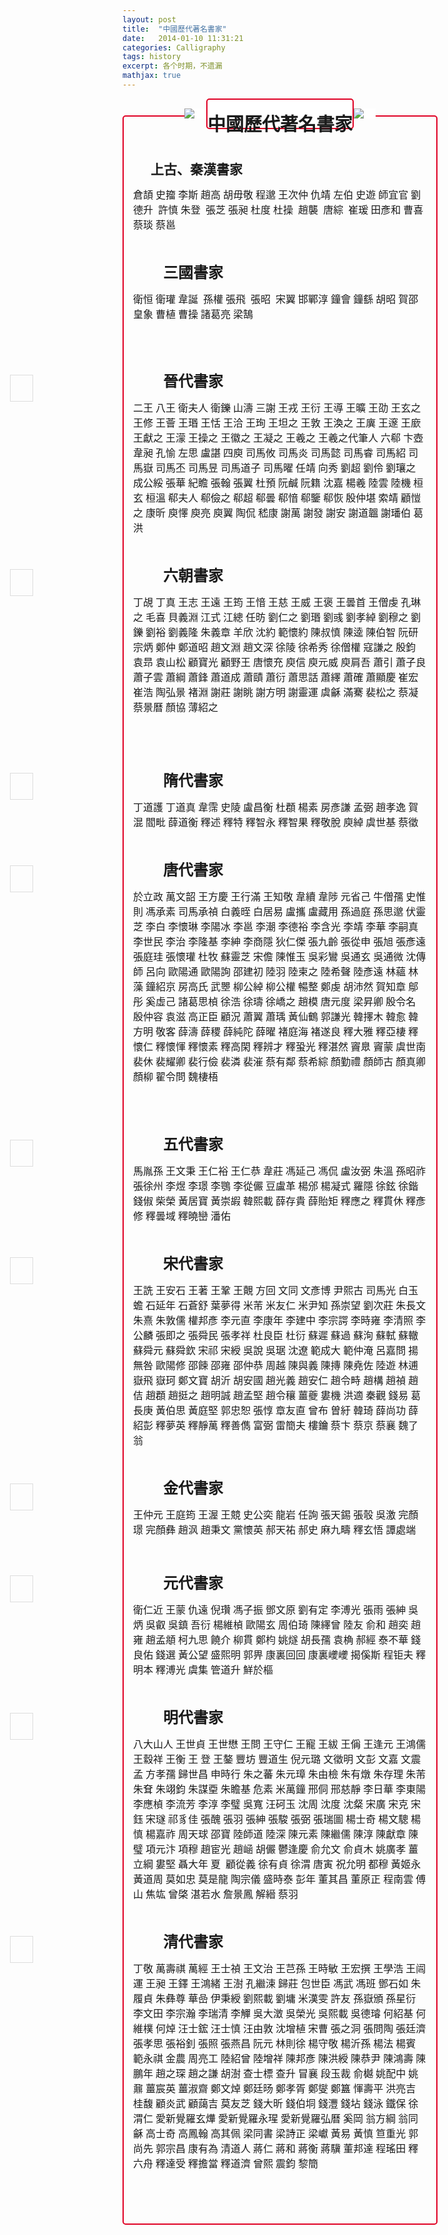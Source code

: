 ```yaml
---
layout: post
title:  "中國歷代著名書家"
date:   2014-01-10 11:31:21
categories: Calligraphy
tags: history
excerpt: 各个时期，不遗漏
mathjax: true
---
```


<section class="KolEditor" data-tools-id="92234">
    <section style="display:flex;justify-content:center;align-items:center;">
        <section style="flex-shrink:0;width:35px;background-color:#fff;">
            <img src="http://kol-statics.oss-cn-beijing.aliyuncs.com/editor/101752e369bddeb26de094282c46d27df1585c.png" style="vertical-align:bottom;"/>
        </section>
        <section style="height:45px;line-height:42px;border-radius:5px;border:2px solid #df0024;flex-shrink:1;background-color:#fff;">
            <h1 style="white-space: normal; text-align: center;">
                <strong><span style="font-family: 康熙字典體; font-size: 29px;">中國歷代著名書家</span></strong>
            </h1>
            <p style="margin:0px auto;color:#df0024;font-size:20px;padding:0px 15px;">
                <br/>
            </p>
        </section>
        <section style="flex-shrink:0;width:35px;background-color:#fff;">
            <img src="http://kol-statics.oss-cn-beijing.aliyuncs.com/editor/10175259299a4f2528499dd43dae4a25e569ed.png" style="vertical-align:bottom;"/>
        </section>
    </section>
    <section style="border:2px solid #df0024;border-radius:5px;padding:37px 15px 15px 15px;margin-top:-22px;">
        <br/>
        <p style="text-indent:28px">
            <strong><span style="font-family: 康熙字典體;font-size: 21px"><span style="font-family:康熙字典體">上古、秦漢書家</span></span></strong><strong></strong>
        </p>
        <p>
            <span style=";font-family:&#39;微软雅黑 Light&#39;;font-size:16px"><span style="font-family:微软雅黑 Light">倉頡</span> <span style="font-family:微软雅黑 Light">史籀</span> <span style="font-family:微软雅黑 Light">李斯</span> <span style="font-family:微软雅黑 Light">趙高</span> <span style="font-family:微软雅黑 Light">胡毋敬</span> <span style="font-family:微软雅黑 Light">程邈</span> <span style="font-family:微软雅黑 Light">王次仲</span> <span style="font-family:微软雅黑 Light">仇靖</span> <span style="font-family:微软雅黑 Light">左伯</span> <span style="font-family:微软雅黑 Light">史遊</span> <span style="font-family:微软雅黑 Light">師宜官</span> <span style="font-family:微软雅黑 Light">劉德升</span> &nbsp;<span style="font-family:微软雅黑 Light">許慎</span> <span style="font-family:微软雅黑 Light">朱登</span> &nbsp;<span style="font-family:微软雅黑 Light">張芝</span> <span style="font-family:微软雅黑 Light">張昶</span> <span style="font-family:微软雅黑 Light">杜度</span> <span style="font-family:微软雅黑 Light">杜操</span> &nbsp;<span style="font-family:微软雅黑 Light">趙襲</span> &nbsp;<span style="font-family:微软雅黑 Light">唐綜</span> &nbsp;<span style="font-family:微软雅黑 Light">崔瑗</span> <span style="font-family:微软雅黑 Light">田彥和</span> <span style="font-family:微软雅黑 Light">曹喜</span> <span style="font-family:微软雅黑 Light">蔡琰</span> <span style="font-family:微软雅黑 Light">蔡邕</span></span>
        </p>
        <p>
            <span style=";font-family:康熙字典體;font-size:16px">&nbsp;</span>
        </p>
        <p style="text-indent:48px">
            <strong><span style="font-family: 康熙字典體;font-size: 24px"><span style="font-family:康熙字典體">三國書家</span></span></strong><span style=";font-family:康熙字典體;font-size:16px">&nbsp;&nbsp;</span>
        </p>
        <p>
            <span style=";font-family:&#39;微软雅黑 Light&#39;;font-size:16px"><span style="font-family:微软雅黑 Light">衛恒</span> <span style="font-family:微软雅黑 Light">衛瓘</span> <span style="font-family:微软雅黑 Light">韋誕</span> &nbsp;<span style="font-family:微软雅黑 Light">孫權</span> <span style="font-family:微软雅黑 Light">張飛</span> &nbsp;<span style="font-family:微软雅黑 Light">張昭</span> &nbsp;<span style="font-family:微软雅黑 Light">宋翼</span> <span style="font-family:微软雅黑 Light">邯鄲淳</span> <span style="font-family:微软雅黑 Light">鐘會</span> <span style="font-family:微软雅黑 Light">鐘繇</span> <span style="font-family:微软雅黑 Light">胡昭</span> <span style="font-family:微软雅黑 Light">賀邵</span> <span style="font-family:微软雅黑 Light">皇象</span> <span style="font-family:微软雅黑 Light">曹植</span> <span style="font-family:微软雅黑 Light">曹操</span> <span style="font-family:微软雅黑 Light">諸葛亮</span> <span style="font-family:微软雅黑 Light">梁鵠</span></span><span style=";font-family:&#39;微软雅黑 Light&#39;;font-size:16px">&nbsp;</span><span style=";font-family:康熙字典體;font-size:16px">&nbsp;</span>
        </p>
        <p>
            <span style=";font-family:康熙字典體;font-size:16px">&nbsp;</span>
        </p>
        <p style="text-indent:48px">
            <br/>
        </p>
        <p style="text-indent:48px">
            <span style="position:absolute;z-index:1;left:0px;margin-top:8.9333px;width:35.0000px;height:41.0000px"><img width="35" height="41" src="http://www.365editor.com/javascript/lib/ueditor/themes/default/images/spacer.gif" word_img="file:///C:\Users\ADMINI~1\AppData\Local\Temp\ksohtml\wpsD23B.tmp.png" style="background:url(http://www.365editor.com/javascript/lib/ueditor/themes/default/images/word.gif) no-repeat center center;border:1px solid #ddd"/></span><strong><span style="font-family: 康熙字典體;font-size: 24px"><span style="font-family:康熙字典體">晉代書家</span></span></strong><span style=";font-family:康熙字典體;font-size:16px">&nbsp;</span>
        </p>
        <p>
            <span style=";font-family:&#39;微软雅黑 Light&#39;;font-size:16px"><span style="font-family:微软雅黑 Light">二王</span> <span style="font-family:微软雅黑 Light">八王</span> <span style="font-family:微软雅黑 Light">衛夫人</span> <span style="font-family:微软雅黑 Light">衛鑠</span> <span style="font-family:微软雅黑 Light">山濤</span> <span style="font-family:微软雅黑 Light">三謝</span> <span style="font-family:微软雅黑 Light">王戎</span> <span style="font-family:微软雅黑 Light">王衍</span> <span style="font-family:微软雅黑 Light">王導</span> <span style="font-family:微软雅黑 Light">王曠</span> <span style="font-family:微软雅黑 Light">王劭</span> <span style="font-family:微软雅黑 Light">王玄之</span> <span style="font-family:微软雅黑 Light">王修</span> <span style="font-family:微软雅黑 Light">王薈</span> <span style="font-family:微软雅黑 Light">王瑉</span> <span style="font-family:微软雅黑 Light">王恬</span> <span style="font-family:微软雅黑 Light">王洽</span> <span style="font-family:微软雅黑 Light">王珣</span> <span style="font-family:微软雅黑 Light">王坦之</span> <span style="font-family:微软雅黑 Light">王敦</span> <span style="font-family:微软雅黑 Light">王渙之</span> <span style="font-family:微软雅黑 Light">王廙</span> <span style="font-family:微软雅黑 Light">王邃</span> <span style="font-family:微软雅黑 Light">王廞</span> <span style="font-family:微软雅黑 Light">王獻之</span> <span style="font-family:微软雅黑 Light">王濛</span> <span style="font-family:微软雅黑 Light">王操之</span> <span style="font-family:微软雅黑 Light">王徽之</span> <span style="font-family:微软雅黑 Light">王凝之</span> <span style="font-family:微软雅黑 Light">王羲之</span> <span style="font-family:微软雅黑 Light">王羲之代筆人</span> <span style="font-family:微软雅黑 Light">六郗</span> <span style="font-family:微软雅黑 Light">卞壺</span> <span style="font-family:微软雅黑 Light">韋昶</span> <span style="font-family:微软雅黑 Light">孔愉</span> <span style="font-family:微软雅黑 Light">左思</span> <span style="font-family:微软雅黑 Light">盧諶</span> <span style="font-family:微软雅黑 Light">四庾</span> <span style="font-family:微软雅黑 Light">司馬攸</span> <span style="font-family:微软雅黑 Light">司馬炎</span> <span style="font-family:微软雅黑 Light">司馬懿</span> <span style="font-family:微软雅黑 Light">司馬睿</span> <span style="font-family:微软雅黑 Light">司馬紹</span> <span style="font-family:微软雅黑 Light">司馬嶽</span> <span style="font-family:微软雅黑 Light">司馬丕</span> <span style="font-family:微软雅黑 Light">司馬昱</span> <span style="font-family:微软雅黑 Light">司馬道子</span> <span style="font-family:微软雅黑 Light">司馬曜</span> <span style="font-family:微软雅黑 Light">任靖</span> <span style="font-family:微软雅黑 Light">向秀</span> <span style="font-family:微软雅黑 Light">劉超</span> <span style="font-family:微软雅黑 Light">劉伶</span> <span style="font-family:微软雅黑 Light">劉瓖之</span> <span style="font-family:微软雅黑 Light">成公綏</span> <span style="font-family:微软雅黑 Light">張華</span> <span style="font-family:微软雅黑 Light">紀瞻</span> <span style="font-family:微软雅黑 Light">張翰</span> <span style="font-family:微软雅黑 Light">張翼</span> <span style="font-family:微软雅黑 Light">杜預</span> <span style="font-family:微软雅黑 Light">阮鹹</span> <span style="font-family:微软雅黑 Light">阮籍</span> <span style="font-family:微软雅黑 Light">沈嘉</span> <span style="font-family:微软雅黑 Light">楊羲</span> <span style="font-family:微软雅黑 Light">陸雲</span> <span style="font-family:微软雅黑 Light">陸機</span> <span style="font-family:微软雅黑 Light">桓玄</span> <span style="font-family:微软雅黑 Light">桓溫</span> <span style="font-family:微软雅黑 Light">郗夫人</span> <span style="font-family:微软雅黑 Light">郗儉之</span> <span style="font-family:微软雅黑 Light">郗超</span> <span style="font-family:微软雅黑 Light">郗曇</span></span><span style=";font-family:康熙字典體;font-size:16px">&nbsp;</span><span style=";font-family:&#39;微软雅黑 Light&#39;;font-size:16px"><span style="font-family:微软雅黑 Light">郗愔</span> <span style="font-family:微软雅黑 Light">郗鑒</span> <span style="font-family:微软雅黑 Light">郗恢</span> <span style="font-family:微软雅黑 Light">殷仲堪</span> <span style="font-family:微软雅黑 Light">索靖</span> <span style="font-family:微软雅黑 Light">顧愷之</span> <span style="font-family:微软雅黑 Light">康昕</span> <span style="font-family:微软雅黑 Light">庾懌</span> <span style="font-family:微软雅黑 Light">庾亮</span> <span style="font-family:微软雅黑 Light">庾翼</span> <span style="font-family:微软雅黑 Light">陶侃</span> <span style="font-family:微软雅黑 Light">嵇康</span> <span style="font-family:微软雅黑 Light">謝萬</span> <span style="font-family:微软雅黑 Light">謝發</span> <span style="font-family:微软雅黑 Light">謝安</span> <span style="font-family:微软雅黑 Light">謝道韞</span> <span style="font-family:微软雅黑 Light">謝璠伯</span> <span style="font-family:微软雅黑 Light">葛洪</span> </span><span style=";font-family:康熙字典體;font-size:16px">&nbsp;</span>
        </p>
        <p>
            <span style=";font-family:康熙字典體;font-size:16px">&nbsp;</span>
        </p>
        <p style="text-indent:48px">
            <span style="position:absolute;z-index:1;left:0px;margin-top:8.9333px;width:35.0000px;height:41.0000px"><img width="35" height="41" src="http://www.365editor.com/javascript/lib/ueditor/themes/default/images/spacer.gif" word_img="file:///C:\Users\ADMINI~1\AppData\Local\Temp\ksohtml\wpsD24C.tmp.png" style="background:url(http://www.365editor.com/javascript/lib/ueditor/themes/default/images/word.gif) no-repeat center center;border:1px solid #ddd"/></span><strong><span style="font-family: 康熙字典體;font-size: 24px"><span style="font-family:康熙字典體">六朝書家</span></span></strong><span style=";font-family:康熙字典體;font-size:16px">&nbsp;&nbsp;</span>
        </p>
        <p>
            <span style=";font-family:&#39;微软雅黑 Light&#39;;font-size:16px"><span style="font-family:微软雅黑 Light">丁覘</span> <span style="font-family:微软雅黑 Light">丁真</span> <span style="font-family:微软雅黑 Light">王志</span> <span style="font-family:微软雅黑 Light">王遠</span> <span style="font-family:微软雅黑 Light">王筠</span> <span style="font-family:微软雅黑 Light">王愔</span> <span style="font-family:微软雅黑 Light">王慈</span> <span style="font-family:微软雅黑 Light">王威</span> <span style="font-family:微软雅黑 Light">王褒</span> <span style="font-family:微软雅黑 Light">王曇首</span> <span style="font-family:微软雅黑 Light">王僧虔</span> <span style="font-family:微软雅黑 Light">孔琳之</span> <span style="font-family:微软雅黑 Light">毛喜</span> <span style="font-family:微软雅黑 Light">貝義淵</span> <span style="font-family:微软雅黑 Light">江式</span> <span style="font-family:微软雅黑 Light">江總</span> <span style="font-family:微软雅黑 Light">任昉</span> <span style="font-family:微软雅黑 Light">劉仁之</span> <span style="font-family:微软雅黑 Light">劉瑉</span> <span style="font-family:微软雅黑 Light">劉彧</span> <span style="font-family:微软雅黑 Light">劉孝綽</span> <span style="font-family:微软雅黑 Light">劉穆之</span> <span style="font-family:微软雅黑 Light">劉鑠</span> <span style="font-family:微软雅黑 Light">劉裕</span> <span style="font-family:微软雅黑 Light">劉義隆</span> <span style="font-family:微软雅黑 Light">朱義章</span> <span style="font-family:微软雅黑 Light">羊欣</span> <span style="font-family:微软雅黑 Light">沈約</span> <span style="font-family:微软雅黑 Light">範懷約</span> <span style="font-family:微软雅黑 Light">陳叔慎</span> <span style="font-family:微软雅黑 Light">陳逵</span> <span style="font-family:微软雅黑 Light">陳伯智</span> <span style="font-family:微软雅黑 Light">阮研</span> <span style="font-family:微软雅黑 Light">宗炳</span> <span style="font-family:微软雅黑 Light">鄭仲</span> <span style="font-family:微软雅黑 Light">鄭道昭</span> <span style="font-family:微软雅黑 Light">趙文淵</span> <span style="font-family:微软雅黑 Light">趙文深</span> <span style="font-family:微软雅黑 Light">徐陵</span> <span style="font-family:微软雅黑 Light">徐希秀</span> <span style="font-family:微软雅黑 Light">徐僧權</span> <span style="font-family:微软雅黑 Light">寇謙之</span> <span style="font-family:微软雅黑 Light">殷鈞</span> <span style="font-family:微软雅黑 Light">袁昻</span> <span style="font-family:微软雅黑 Light">袁山松</span> <span style="font-family:微软雅黑 Light">顧寶光</span> <span style="font-family:微软雅黑 Light">顧野王</span> <span style="font-family:微软雅黑 Light">唐懷充</span> <span style="font-family:微软雅黑 Light">庾信</span> <span style="font-family:微软雅黑 Light">庾元威</span> <span style="font-family:微软雅黑 Light">庾肩吾</span> <span style="font-family:微软雅黑 Light">蕭引</span> <span style="font-family:微软雅黑 Light">蕭子良</span> <span style="font-family:微软雅黑 Light">蕭子雲</span> <span style="font-family:微软雅黑 Light">蕭綱</span> <span style="font-family:微软雅黑 Light">蕭鋒</span> <span style="font-family:微软雅黑 Light">蕭道成</span> <span style="font-family:微软雅黑 Light">蕭賾</span> <span style="font-family:微软雅黑 Light">蕭衍</span> <span style="font-family:微软雅黑 Light">蕭思話</span> <span style="font-family:微软雅黑 Light">蕭繹</span> <span style="font-family:微软雅黑 Light">蕭確</span> <span style="font-family:微软雅黑 Light">蕭顯慶</span> <span style="font-family:微软雅黑 Light">崔宏</span> <span style="font-family:微软雅黑 Light">崔浩</span> <span style="font-family:微软雅黑 Light">陶弘景</span> <span style="font-family:微软雅黑 Light">褚淵</span> <span style="font-family:微软雅黑 Light">謝莊</span> <span style="font-family:微软雅黑 Light">謝眺</span> <span style="font-family:微软雅黑 Light">謝方明</span> <span style="font-family:微软雅黑 Light">謝靈運</span> <span style="font-family:微软雅黑 Light">虞龢</span> <span style="font-family:微软雅黑 Light">滿騫</span> <span style="font-family:微软雅黑 Light">裴松之</span> <span style="font-family:微软雅黑 Light">蔡凝</span> <span style="font-family:微软雅黑 Light">蔡景曆</span> <span style="font-family:微软雅黑 Light">顏協</span> <span style="font-family:微软雅黑 Light">薄紹之</span> &nbsp;</span>
        </p>
        <p>
            <span style=";font-family:康熙字典體;font-size:16px">&nbsp;</span>
        </p>
        <p style="text-indent:48px">
            <strong><span style="font-family: 康熙字典體;font-size: 24px">&nbsp;</span></strong>
        </p>
        <p style="text-indent:48px">
            <span style="position:absolute;z-index:1;left:0px;margin-top:7.6000px;width:35.0000px;height:41.0000px"><img width="35" height="41" src="http://www.365editor.com/javascript/lib/ueditor/themes/default/images/spacer.gif" word_img="file:///C:\Users\ADMINI~1\AppData\Local\Temp\ksohtml\wpsD24D.tmp.png" style="background:url(http://www.365editor.com/javascript/lib/ueditor/themes/default/images/word.gif) no-repeat center center;border:1px solid #ddd"/></span><strong><span style="font-family: 康熙字典體;font-size: 24px"><span style="font-family:康熙字典體">隋代書家</span> </span></strong><span style=";font-family:康熙字典體;font-size:16px">&nbsp;</span>
        </p>
        <p>
            <span style=";font-family:&#39;微软雅黑 Light&#39;;font-size:16px"><span style="font-family:微软雅黑 Light">丁道護</span> <span style="font-family:微软雅黑 Light">丁道真</span> <span style="font-family:微软雅黑 Light">韋霈</span> <span style="font-family:微软雅黑 Light">史陵</span> <span style="font-family:微软雅黑 Light">盧昌衡</span> <span style="font-family:微软雅黑 Light">杜頵</span> <span style="font-family:微软雅黑 Light">楊素</span> <span style="font-family:微软雅黑 Light">房彥謙</span> <span style="font-family:微软雅黑 Light">孟弼</span> <span style="font-family:微软雅黑 Light">趙孝逸</span> <span style="font-family:微软雅黑 Light">賀混</span> <span style="font-family:微软雅黑 Light">閻毗</span> <span style="font-family:微软雅黑 Light">薛道衡</span> <span style="font-family:微软雅黑 Light">釋述</span> <span style="font-family:微软雅黑 Light">釋特</span> <span style="font-family:微软雅黑 Light">釋智永</span> <span style="font-family:微软雅黑 Light">釋智果</span> <span style="font-family:微软雅黑 Light">釋敬脫</span> <span style="font-family:微软雅黑 Light">庾綽</span> <span style="font-family:微软雅黑 Light">虞世基</span> <span style="font-family:微软雅黑 Light">蔡徵</span> </span><span style=";font-family:康熙字典體;font-size:16px">&nbsp;</span>
        </p>
        <p>
            <span style=";font-family:康熙字典體;font-size:16px">&nbsp;</span>
        </p>
        <p style="text-indent:48px">
            <span style="position:absolute;z-index:1;left:0px;margin-top:12.6000px;width:35.0000px;height:41.0000px"><img width="35" height="41" src="http://www.365editor.com/javascript/lib/ueditor/themes/default/images/spacer.gif" word_img="file:///C:\Users\ADMINI~1\AppData\Local\Temp\ksohtml\wpsD24E.tmp.png" style="background:url(http://www.365editor.com/javascript/lib/ueditor/themes/default/images/word.gif) no-repeat center center;border:1px solid #ddd"/></span><strong><span style="font-family: 康熙字典體;font-size: 24px"><span style="font-family:康熙字典體">唐代書家</span> </span></strong><span style=";font-family:康熙字典體;font-size:16px">&nbsp;</span>
        </p>
        <p>
            <span style=";font-family:&#39;微软雅黑 Light&#39;;font-size:16px"><span style="font-family:微软雅黑 Light">於立政</span> <span style="font-family:微软雅黑 Light">萬文韶</span> <span style="font-family:微软雅黑 Light">王方慶</span> <span style="font-family:微软雅黑 Light">王行滿</span> <span style="font-family:微软雅黑 Light">王知敬</span> <span style="font-family:微软雅黑 Light">韋續</span> <span style="font-family:微软雅黑 Light">韋陟</span> <span style="font-family:微软雅黑 Light">元省己</span> <span style="font-family:微软雅黑 Light">牛僧孺</span> <span style="font-family:微软雅黑 Light">史惟則</span> <span style="font-family:微软雅黑 Light">馮承素</span> <span style="font-family:微软雅黑 Light">司馬承禎</span> <span style="font-family:微软雅黑 Light">白義晊</span> <span style="font-family:微软雅黑 Light">白居易</span> <span style="font-family:微软雅黑 Light">盧攜</span> <span style="font-family:微软雅黑 Light">盧藏用</span> <span style="font-family:微软雅黑 Light">孫過庭</span> <span style="font-family:微软雅黑 Light">孫思邈</span> <span style="font-family:微软雅黑 Light">伏靈芝</span> <span style="font-family:微软雅黑 Light">李白</span> <span style="font-family:微软雅黑 Light">李懷琳</span> <span style="font-family:微软雅黑 Light">李陽冰</span> <span style="font-family:微软雅黑 Light">李邕</span> <span style="font-family:微软雅黑 Light">李潮</span> <span style="font-family:微软雅黑 Light">李德裕</span> <span style="font-family:微软雅黑 Light">李含光</span> <span style="font-family:微软雅黑 Light">李靖</span> <span style="font-family:微软雅黑 Light">李華</span> <span style="font-family:微软雅黑 Light">李嗣真</span> <span style="font-family:微软雅黑 Light">李世民</span> <span style="font-family:微软雅黑 Light">李治</span> <span style="font-family:微软雅黑 Light">李隆基</span> <span style="font-family:微软雅黑 Light">李紳</span> <span style="font-family:微软雅黑 Light">李商隱</span> <span style="font-family:微软雅黑 Light">狄仁傑</span> <span style="font-family:微软雅黑 Light">張九齡</span> <span style="font-family:微软雅黑 Light">張從申</span> <span style="font-family:微软雅黑 Light">張旭</span> <span style="font-family:微软雅黑 Light">張彥遠</span> <span style="font-family:微软雅黑 Light">張庭珪</span> <span style="font-family:微软雅黑 Light">張懷瓘</span> <span style="font-family:微软雅黑 Light">杜牧</span> <span style="font-family:微软雅黑 Light">蘇靈芝</span> <span style="font-family:微软雅黑 Light">宋儋</span> <span style="font-family:微软雅黑 Light">陳惟玉</span> <span style="font-family:微软雅黑 Light">吳彩鸞</span> <span style="font-family:微软雅黑 Light">吳通玄</span> <span style="font-family:微软雅黑 Light">吳通微</span> <span style="font-family:微软雅黑 Light">沈傳師</span> <span style="font-family:微软雅黑 Light">呂向</span> <span style="font-family:微软雅黑 Light">歐陽通</span> <span style="font-family:微软雅黑 Light">歐陽詢</span> <span style="font-family:微软雅黑 Light">邵建初</span> <span style="font-family:微软雅黑 Light">陸羽</span> <span style="font-family:微软雅黑 Light">陸柬之</span> <span style="font-family:微软雅黑 Light">陸希聲</span> <span style="font-family:微软雅黑 Light">陸彥遠</span> <span style="font-family:微软雅黑 Light">林蘊</span> <span style="font-family:微软雅黑 Light">林藻</span> <span style="font-family:微软雅黑 Light">鐘紹京</span> <span style="font-family:微软雅黑 Light">房高氏</span> <span style="font-family:微软雅黑 Light">武瞾</span> <span style="font-family:微软雅黑 Light">柳公綽</span> <span style="font-family:微软雅黑 Light">柳公權</span> <span style="font-family:微软雅黑 Light">暢整</span> <span style="font-family:微软雅黑 Light">鄭虔</span> <span style="font-family:微软雅黑 Light">胡沛然</span> <span style="font-family:微软雅黑 Light">賀知章</span> <span style="font-family:微软雅黑 Light">鄔彤</span> <span style="font-family:微软雅黑 Light">奚虛己</span> <span style="font-family:微软雅黑 Light">諸葛思楨</span> <span style="font-family:微软雅黑 Light">徐浩</span> <span style="font-family:微软雅黑 Light">徐璹</span> <span style="font-family:微软雅黑 Light">徐嶠之</span> <span style="font-family:微软雅黑 Light">趙模</span> <span style="font-family:微软雅黑 Light">唐元度</span> <span style="font-family:微软雅黑 Light">梁昇卿</span> <span style="font-family:微软雅黑 Light">殷令名</span> <span style="font-family:微软雅黑 Light">殷仲容</span> <span style="font-family:微软雅黑 Light">袁滋</span> <span style="font-family:微软雅黑 Light">高正臣</span> <span style="font-family:微软雅黑 Light">顧況</span> <span style="font-family:微软雅黑 Light">蕭翼</span> <span style="font-family:微软雅黑 Light">蕭瑀</span> <span style="font-family:微软雅黑 Light">黃仙鶴</span> <span style="font-family:微软雅黑 Light">郭謙光</span> <span style="font-family:微软雅黑 Light">韓擇木</span> <span style="font-family:微软雅黑 Light">韓愈</span> <span style="font-family:微软雅黑 Light">韓方明</span> <span style="font-family:微软雅黑 Light">敬客</span> <span style="font-family:微软雅黑 Light">薛濤</span> <span style="font-family:微软雅黑 Light">薛稷</span> <span style="font-family:微软雅黑 Light">薛純陀</span> <span style="font-family:微软雅黑 Light">薛曜</span> <span style="font-family:微软雅黑 Light">褚庭海</span> <span style="font-family:微软雅黑 Light">褚遂良</span> <span style="font-family:微软雅黑 Light">釋大雅</span> <span style="font-family:微软雅黑 Light">釋亞棲</span> <span style="font-family:微软雅黑 Light">釋懷仁</span> <span style="font-family:微软雅黑 Light">釋懷惲</span> <span style="font-family:微软雅黑 Light">釋懷素</span> <span style="font-family:微软雅黑 Light">釋高閑</span> <span style="font-family:微软雅黑 Light">釋辨才</span> <span style="font-family:微软雅黑 Light">釋蛩光</span> <span style="font-family:微软雅黑 Light">釋湛然</span> <span style="font-family:微软雅黑 Light">竇臮</span> <span style="font-family:微软雅黑 Light">竇蒙</span> <span style="font-family:微软雅黑 Light">虞世南</span> <span style="font-family:微软雅黑 Light">裴休</span> <span style="font-family:微软雅黑 Light">裴耀卿</span> <span style="font-family:微软雅黑 Light">裴行儉</span> <span style="font-family:微软雅黑 Light">裴潾</span> <span style="font-family:微软雅黑 Light">裴漼</span> <span style="font-family:微软雅黑 Light">蔡有鄰</span> <span style="font-family:微软雅黑 Light">蔡希綜</span> <span style="font-family:微软雅黑 Light">顏勤禮</span> <span style="font-family:微软雅黑 Light">顏師古</span> <span style="font-family:微软雅黑 Light">顏真卿</span> <span style="font-family:微软雅黑 Light">顏柳</span> <span style="font-family:微软雅黑 Light">翟令問</span> <span style="font-family:微软雅黑 Light">魏棲梧</span> </span>
        </p>
        <p>
            <span style=";font-family:康熙字典體;font-size:16px">&nbsp;</span>
        </p>
        <p>
            <span style=";font-family:康熙字典體;font-size:16px">&nbsp;</span>
        </p>
        <p style="text-indent:48px">
            <span style="position:absolute;z-index:1;left:0px;margin-top:11.8000px;width:35.0000px;height:41.0000px"><img width="35" height="41" src="http://www.365editor.com/javascript/lib/ueditor/themes/default/images/spacer.gif" word_img="file:///C:\Users\ADMINI~1\AppData\Local\Temp\ksohtml\wpsD25E.tmp.png" style="background:url(http://www.365editor.com/javascript/lib/ueditor/themes/default/images/word.gif) no-repeat center center;border:1px solid #ddd"/></span><strong><span style="font-family: 康熙字典體;font-size: 24px"><span style="font-family:康熙字典體">五代書家</span></span></strong><span style=";font-family:康熙字典體;font-size:16px">&nbsp;&nbsp;</span>
        </p>
        <p>
            <span style=";font-family:&#39;微软雅黑 Light&#39;;font-size:16px"><span style="font-family:微软雅黑 Light">馬胤孫</span> <span style="font-family:微软雅黑 Light">王文秉</span> <span style="font-family:微软雅黑 Light">王仁裕</span> <span style="font-family:微软雅黑 Light">王仁恭</span> <span style="font-family:微软雅黑 Light">韋莊</span> <span style="font-family:微软雅黑 Light">馮延己</span> <span style="font-family:微软雅黑 Light">馮侃</span> <span style="font-family:微软雅黑 Light">盧汝弼</span> <span style="font-family:微软雅黑 Light">朱溫</span> <span style="font-family:微软雅黑 Light">孫昭祚</span> <span style="font-family:微软雅黑 Light">張徐州</span> <span style="font-family:微软雅黑 Light">李煜</span> <span style="font-family:微软雅黑 Light">李璟</span> <span style="font-family:微软雅黑 Light">李鶚</span> <span style="font-family:微软雅黑 Light">李從儼</span> <span style="font-family:微软雅黑 Light">豆盧革</span> <span style="font-family:微软雅黑 Light">楊邠</span> <span style="font-family:微软雅黑 Light">楊凝式</span> <span style="font-family:微软雅黑 Light">羅隱</span> <span style="font-family:微软雅黑 Light">徐鉉</span> <span style="font-family:微软雅黑 Light">徐鍇</span> <span style="font-family:微软雅黑 Light">錢俶</span> <span style="font-family:微软雅黑 Light">柴榮</span> <span style="font-family:微软雅黑 Light">黃居寶</span> <span style="font-family:微软雅黑 Light">黃崇嘏</span> <span style="font-family:微软雅黑 Light">韓熙載</span> <span style="font-family:微软雅黑 Light">薛存貴</span> <span style="font-family:微软雅黑 Light">薛貽矩</span> <span style="font-family:微软雅黑 Light">釋應之</span> <span style="font-family:微软雅黑 Light">釋貫休</span> <span style="font-family:微软雅黑 Light">釋彥修</span> <span style="font-family:微软雅黑 Light">釋曇域</span> <span style="font-family:微软雅黑 Light">釋曉巒</span> <span style="font-family:微软雅黑 Light">潘佑</span> &nbsp;</span>
        </p>
        <p>
            <span style=";font-family:康熙字典體;font-size:16px">&nbsp;</span>
        </p>
        <p style="text-indent:48px">
            <span style="position:absolute;z-index:1;left:0px;margin-top:9.6000px;width:35.0000px;height:41.0000px"><img width="35" height="41" src="http://www.365editor.com/javascript/lib/ueditor/themes/default/images/spacer.gif" word_img="file:///C:\Users\ADMINI~1\AppData\Local\Temp\ksohtml\wpsD25F.tmp.png" style="background:url(http://www.365editor.com/javascript/lib/ueditor/themes/default/images/word.gif) no-repeat center center;border:1px solid #ddd"/></span><strong><span style="font-family: 康熙字典體;font-size: 24px"><span style="font-family:康熙字典體">宋代書家</span> </span></strong><span style=";font-family:康熙字典體;font-size:16px">&nbsp;</span>
        </p>
        <p>
            <span style=";font-family:&#39;微软雅黑 Light&#39;;font-size:16px"><span style="font-family:微软雅黑 Light">王詵</span> <span style="font-family:微软雅黑 Light">王安石</span> <span style="font-family:微软雅黑 Light">王著</span> <span style="font-family:微软雅黑 Light">王鞏</span> <span style="font-family:微软雅黑 Light">王覿</span> <span style="font-family:微软雅黑 Light">方回</span> <span style="font-family:微软雅黑 Light">文同</span> <span style="font-family:微软雅黑 Light">文彥博</span> <span style="font-family:微软雅黑 Light">尹熙古</span> <span style="font-family:微软雅黑 Light">司馬光</span> <span style="font-family:微软雅黑 Light">白玉蟾</span> <span style="font-family:微软雅黑 Light">石延年</span> <span style="font-family:微软雅黑 Light">石蒼舒</span> <span style="font-family:微软雅黑 Light">葉夢得</span> <span style="font-family:微软雅黑 Light">米芾</span> <span style="font-family:微软雅黑 Light">米友仁</span> <span style="font-family:微软雅黑 Light">米尹知</span> <span style="font-family:微软雅黑 Light">孫崇望</span> <span style="font-family:微软雅黑 Light">劉次莊</span> <span style="font-family:微软雅黑 Light">朱長文</span> <span style="font-family:微软雅黑 Light">朱熹</span> <span style="font-family:微软雅黑 Light">朱敦儒</span> <span style="font-family:微软雅黑 Light">權邦彥</span> <span style="font-family:微软雅黑 Light">李元直</span> <span style="font-family:微软雅黑 Light">李康年</span> <span style="font-family:微软雅黑 Light">李建中</span> <span style="font-family:微软雅黑 Light">李宗諤</span> <span style="font-family:微软雅黑 Light">李時雍</span> <span style="font-family:微软雅黑 Light">李清照</span> <span style="font-family:微软雅黑 Light">李公麟</span> <span style="font-family:微软雅黑 Light">張即之</span> <span style="font-family:微软雅黑 Light">張舜民</span> <span style="font-family:微软雅黑 Light">張孝祥</span> <span style="font-family:微软雅黑 Light">杜良臣</span> <span style="font-family:微软雅黑 Light">杜衍</span> <span style="font-family:微软雅黑 Light">蘇遲</span> <span style="font-family:微软雅黑 Light">蘇過</span> <span style="font-family:微软雅黑 Light">蘇洵</span> <span style="font-family:微软雅黑 Light">蘇軾</span> <span style="font-family:微软雅黑 Light">蘇轍</span> <span style="font-family:微软雅黑 Light">蘇舜元</span> <span style="font-family:微软雅黑 Light">蘇舜欽</span> <span style="font-family:微软雅黑 Light">宋祁</span> <span style="font-family:微软雅黑 Light">宋綬</span> <span style="font-family:微软雅黑 Light">吳說</span> <span style="font-family:微软雅黑 Light">吳琚</span> <span style="font-family:微软雅黑 Light">沈遼</span> <span style="font-family:微软雅黑 Light">範成大</span> <span style="font-family:微软雅黑 Light">範仲淹</span> <span style="font-family:微软雅黑 Light">呂嘉問</span> <span style="font-family:微软雅黑 Light">揚無咎</span> <span style="font-family:微软雅黑 Light">歐陽修</span> <span style="font-family:微软雅黑 Light">邵餗</span> <span style="font-family:微软雅黑 Light">邵雍</span> <span style="font-family:微软雅黑 Light">邵仲恭</span> <span style="font-family:微软雅黑 Light">周越</span> <span style="font-family:微软雅黑 Light">陳與義</span> <span style="font-family:微软雅黑 Light">陳摶</span> <span style="font-family:微软雅黑 Light">陳堯佐</span> <span style="font-family:微软雅黑 Light">陸遊</span> <span style="font-family:微软雅黑 Light">林逋</span> <span style="font-family:微软雅黑 Light">嶽飛</span> <span style="font-family:微软雅黑 Light">嶽珂</span> <span style="font-family:微软雅黑 Light">鄭文寶</span> <span style="font-family:微软雅黑 Light">胡沂</span> <span style="font-family:微软雅黑 Light">胡安國</span> <span style="font-family:微软雅黑 Light">趙光義</span> <span style="font-family:微软雅黑 Light">趙安仁</span> <span style="font-family:微软雅黑 Light">趙令畤</span> <span style="font-family:微软雅黑 Light">趙構</span> <span style="font-family:微软雅黑 Light">趙禎</span> <span style="font-family:微软雅黑 Light">趙佶</span> <span style="font-family:微软雅黑 Light">趙頵</span> <span style="font-family:微软雅黑 Light">趙挺之</span> <span style="font-family:微软雅黑 Light">趙明誠</span> <span style="font-family:微软雅黑 Light">趙孟堅</span> <span style="font-family:微软雅黑 Light">趙令穰</span> <span style="font-family:微软雅黑 Light">薑夔</span> <span style="font-family:微软雅黑 Light">婁機</span> <span style="font-family:微软雅黑 Light">洪適</span> <span style="font-family:微软雅黑 Light">秦觀</span> <span style="font-family:微软雅黑 Light">錢易</span> <span style="font-family:微软雅黑 Light">葛長庚</span> <span style="font-family:微软雅黑 Light">黃伯思</span> <span style="font-family:微软雅黑 Light">黃庭堅</span> <span style="font-family:微软雅黑 Light">郭忠恕</span> <span style="font-family:微软雅黑 Light">張惇</span> <span style="font-family:微软雅黑 Light">章友直</span> <span style="font-family:微软雅黑 Light">曾布</span> <span style="font-family:微软雅黑 Light">曽紆</span> <span style="font-family:微软雅黑 Light">韓琦</span> <span style="font-family:微软雅黑 Light">薛尚功</span> <span style="font-family:微软雅黑 Light">薛紹彭</span> <span style="font-family:微软雅黑 Light">釋夢英</span> <span style="font-family:微软雅黑 Light">釋靜萬</span> <span style="font-family:微软雅黑 Light">釋善儁</span> <span style="font-family:微软雅黑 Light">富弼</span> <span style="font-family:微软雅黑 Light">雷簡夫</span> <span style="font-family:微软雅黑 Light">樓鑰</span> <span style="font-family:微软雅黑 Light">蔡卞</span> <span style="font-family:微软雅黑 Light">蔡京</span> <span style="font-family:微软雅黑 Light">蔡襄</span> <span style="font-family:微软雅黑 Light">魏了翁</span> &nbsp;</span>
        </p>
        <p>
            <span style=";font-family:康熙字典體;font-size:16px">&nbsp;</span>
        </p>
        <p style="text-indent:48px">
            <span style="position:absolute;z-index:1;left:0px;margin-top:11.8000px;width:35.0000px;height:41.0000px"><img width="35" height="41" src="http://www.365editor.com/javascript/lib/ueditor/themes/default/images/spacer.gif" word_img="file:///C:\Users\ADMINI~1\AppData\Local\Temp\ksohtml\wpsD260.tmp.png" style="background:url(http://www.365editor.com/javascript/lib/ueditor/themes/default/images/word.gif) no-repeat center center;border:1px solid #ddd"/></span><strong><span style="font-family: 康熙字典體;font-size: 24px"><span style="font-family:康熙字典體">金代書家</span></span></strong><span style=";font-family:康熙字典體;font-size:16px">&nbsp;&nbsp;</span>
        </p>
        <p>
            <span style=";font-family:&#39;微软雅黑 Light&#39;;font-size:16px"><span style="font-family:微软雅黑 Light">王仲元</span> <span style="font-family:微软雅黑 Light">王庭筠</span> <span style="font-family:微软雅黑 Light">王渥</span> <span style="font-family:微软雅黑 Light">王競</span> <span style="font-family:微软雅黑 Light">史公奕</span> <span style="font-family:微软雅黑 Light">龍岩</span> <span style="font-family:微软雅黑 Light">任詢</span> <span style="font-family:微软雅黑 Light">張天錫</span> <span style="font-family:微软雅黑 Light">張彀</span> <span style="font-family:微软雅黑 Light">吳激</span> <span style="font-family:微软雅黑 Light">完顏璟</span> <span style="font-family:微软雅黑 Light">完顏彝</span> <span style="font-family:微软雅黑 Light">趙沨</span> <span style="font-family:微软雅黑 Light">趙秉文</span> <span style="font-family:微软雅黑 Light">黨懷英</span> <span style="font-family:微软雅黑 Light">郝天祐</span> <span style="font-family:微软雅黑 Light">郝史</span> <span style="font-family:微软雅黑 Light">麻九疇</span> <span style="font-family:微软雅黑 Light">釋玄悟</span> <span style="font-family:微软雅黑 Light">譚處端</span></span><span style=";font-family:康熙字典體;font-size:16px">&nbsp;&nbsp;</span>
        </p>
        <p>
            <strong><span style="font-family: 康熙字典體;font-size: 24px">&nbsp;</span></strong>
        </p>
        <p style="text-indent:48px">
            <span style="position:absolute;z-index:1;left:0px;margin-top:7.6000px;width:35.0000px;height:41.0000px"><img width="35" height="41" src="http://www.365editor.com/javascript/lib/ueditor/themes/default/images/spacer.gif" word_img="file:///C:\Users\ADMINI~1\AppData\Local\Temp\ksohtml\wpsD261.tmp.png" style="background:url(http://www.365editor.com/javascript/lib/ueditor/themes/default/images/word.gif) no-repeat center center;border:1px solid #ddd"/></span><strong><span style="font-family: 康熙字典體;font-size: 24px"><span style="font-family:康熙字典體">元代書家</span></span></strong><span style=";font-family:康熙字典體;font-size:16px">&nbsp;&nbsp;</span>
        </p>
        <p>
            <span style=";font-family:&#39;微软雅黑 Light&#39;;font-size:16px"><span style="font-family:微软雅黑 Light">衛仁近</span> <span style="font-family:微软雅黑 Light">王蒙</span> <span style="font-family:微软雅黑 Light">仇遠</span> <span style="font-family:微软雅黑 Light">倪瓚</span> <span style="font-family:微软雅黑 Light">馮子振</span> <span style="font-family:微软雅黑 Light">鄧文原</span> <span style="font-family:微软雅黑 Light">劉有定</span> <span style="font-family:微软雅黑 Light">李溥光</span> <span style="font-family:微软雅黑 Light">張雨</span> <span style="font-family:微软雅黑 Light">張紳</span> <span style="font-family:微软雅黑 Light">吳炳</span> <span style="font-family:微软雅黑 Light">吳叡</span> <span style="font-family:微软雅黑 Light">吳鎮</span> <span style="font-family:微软雅黑 Light">吾衍</span> <span style="font-family:微软雅黑 Light">楊維楨</span> <span style="font-family:微软雅黑 Light">歐陽玄</span> <span style="font-family:微软雅黑 Light">周伯琦</span> <span style="font-family:微软雅黑 Light">陳繹曾</span> <span style="font-family:微软雅黑 Light">陸友</span> <span style="font-family:微软雅黑 Light">俞和</span> <span style="font-family:微软雅黑 Light">趙奕</span> <span style="font-family:微软雅黑 Light">趙雍</span> <span style="font-family:微软雅黑 Light">趙孟頫</span> <span style="font-family:微软雅黑 Light">柯九思</span> <span style="font-family:微软雅黑 Light">饒介</span> <span style="font-family:微软雅黑 Light">柳貫</span> <span style="font-family:微软雅黑 Light">鄭枃</span> <span style="font-family:微软雅黑 Light">姚燧</span> <span style="font-family:微软雅黑 Light">胡長孺</span> <span style="font-family:微软雅黑 Light">袁桷</span> <span style="font-family:微软雅黑 Light">郝經</span> <span style="font-family:微软雅黑 Light">泰不華</span> <span style="font-family:微软雅黑 Light">錢良佑</span> <span style="font-family:微软雅黑 Light">錢選</span> <span style="font-family:微软雅黑 Light">黃公望</span> <span style="font-family:微软雅黑 Light">盛熙明</span> <span style="font-family:微软雅黑 Light">郭畀</span> <span style="font-family:微软雅黑 Light">康裏回回</span> <span style="font-family:微软雅黑 Light">康裏巙巙</span> <span style="font-family:微软雅黑 Light">揭傒斯</span> <span style="font-family:微软雅黑 Light">程钜夫</span> <span style="font-family:微软雅黑 Light">釋明本</span> <span style="font-family:微软雅黑 Light">釋溥光</span> <span style="font-family:微软雅黑 Light">虞集</span> <span style="font-family:微软雅黑 Light">管道升</span> <span style="font-family:微软雅黑 Light">鮮於樞</span> &nbsp;</span>
        </p>
        <p>
            <span style=";font-family:康熙字典體;font-size:16px">&nbsp;</span>
        </p>
        <p style="text-indent:48px">
            <span style="position:absolute;z-index:1;left:0px;margin-top:11.8000px;width:35.0000px;height:41.0000px"><img width="35" height="41" src="http://www.365editor.com/javascript/lib/ueditor/themes/default/images/spacer.gif" word_img="file:///C:\Users\ADMINI~1\AppData\Local\Temp\ksohtml\wpsD262.tmp.png" style="background:url(http://www.365editor.com/javascript/lib/ueditor/themes/default/images/word.gif) no-repeat center center;border:1px solid #ddd"/></span><strong><span style="font-family: 康熙字典體;font-size: 24px"><span style="font-family:康熙字典體">明代書家</span> </span></strong><span style=";font-family:康熙字典體;font-size:16px">&nbsp;</span>
        </p>
        <p>
            <span style=";font-family:&#39;微软雅黑 Light&#39;;font-size:16px"><span style="font-family:微软雅黑 Light">八大山人</span> <span style="font-family:微软雅黑 Light">王世貞</span> <span style="font-family:微软雅黑 Light">王世懋</span> <span style="font-family:微软雅黑 Light">王問</span> <span style="font-family:微软雅黑 Light">王守仁</span> <span style="font-family:微软雅黑 Light">王寵</span> <span style="font-family:微软雅黑 Light">王紱</span> <span style="font-family:微软雅黑 Light">王偁</span> <span style="font-family:微软雅黑 Light">王逢元</span> <span style="font-family:微软雅黑 Light">王鴻儒</span> <span style="font-family:微软雅黑 Light">王縠祥</span> <span style="font-family:微软雅黑 Light">王衡</span> <span style="font-family:微软雅黑 Light">王</span> <span style="font-family:微软雅黑 Light">登</span> <span style="font-family:微软雅黑 Light">王鏊</span> <span style="font-family:微软雅黑 Light">豐坊</span> <span style="font-family:微软雅黑 Light">豐道生</span> <span style="font-family:微软雅黑 Light">倪元璐</span> <span style="font-family:微软雅黑 Light">文徵明</span> <span style="font-family:微软雅黑 Light">文彭</span> <span style="font-family:微软雅黑 Light">文嘉</span> <span style="font-family:微软雅黑 Light">文震孟</span> <span style="font-family:微软雅黑 Light">方孝孺</span> <span style="font-family:微软雅黑 Light">歸世昌</span> <span style="font-family:微软雅黑 Light">申時行</span> <span style="font-family:微软雅黑 Light">朱之蕃</span> <span style="font-family:微软雅黑 Light">朱元璋</span> <span style="font-family:微软雅黑 Light">朱由檢</span> <span style="font-family:微软雅黑 Light">朱有燉</span> <span style="font-family:微软雅黑 Light">朱存理</span> <span style="font-family:微软雅黑 Light">朱芾</span> <span style="font-family:微软雅黑 Light">朱耷</span> <span style="font-family:微软雅黑 Light">朱翊鈞</span> <span style="font-family:微软雅黑 Light">朱謀垔</span> <span style="font-family:微软雅黑 Light">朱瞻基</span> <span style="font-family:微软雅黑 Light">危素</span> <span style="font-family:微软雅黑 Light">米萬鐘</span> <span style="font-family:微软雅黑 Light">邢侗</span> <span style="font-family:微软雅黑 Light">邢慈靜</span> <span style="font-family:微软雅黑 Light">李日華</span> <span style="font-family:微软雅黑 Light">李東陽</span> <span style="font-family:微软雅黑 Light">李應楨</span> <span style="font-family:微软雅黑 Light">李流芳</span> <span style="font-family:微软雅黑 Light">李淳</span> <span style="font-family:微软雅黑 Light">李璧</span> <span style="font-family:微软雅黑 Light">吳寬</span> <span style="font-family:微软雅黑 Light">汪砢玉</span> <span style="font-family:微软雅黑 Light">沈周</span> <span style="font-family:微软雅黑 Light">沈度</span> <span style="font-family:微软雅黑 Light">沈粲</span> <span style="font-family:微软雅黑 Light">宋廣</span> <span style="font-family:微软雅黑 Light">宋克</span> <span style="font-family:微软雅黑 Light">宋鈺</span> <span style="font-family:微软雅黑 Light">宋璲</span> <span style="font-family:微软雅黑 Light">祁豸佳</span> <span style="font-family:微软雅黑 Light">張醜</span> <span style="font-family:微软雅黑 Light">張羽</span> <span style="font-family:微软雅黑 Light">張紳</span> <span style="font-family:微软雅黑 Light">張駿</span> <span style="font-family:微软雅黑 Light">張弼</span> <span style="font-family:微软雅黑 Light">張瑞圖</span> <span style="font-family:微软雅黑 Light">楊士奇</span> <span style="font-family:微软雅黑 Light">楊文驄</span> <span style="font-family:微软雅黑 Light">楊慎</span> <span style="font-family:微软雅黑 Light">楊嘉祚</span> <span style="font-family:微软雅黑 Light">周天球</span> <span style="font-family:微软雅黑 Light">邵寶</span> <span style="font-family:微软雅黑 Light">陸師道</span> <span style="font-family:微软雅黑 Light">陸深</span> <span style="font-family:微软雅黑 Light">陳元素</span> <span style="font-family:微软雅黑 Light">陳繼儒</span> <span style="font-family:微软雅黑 Light">陳淳</span> <span style="font-family:微软雅黑 Light">陳獻章</span> <span style="font-family:微软雅黑 Light">陳璧</span> <span style="font-family:微软雅黑 Light">項元汴</span> <span style="font-family:微软雅黑 Light">項穆</span> <span style="font-family:微软雅黑 Light">趙宦光</span> <span style="font-family:微软雅黑 Light">趙崡</span> <span style="font-family:微软雅黑 Light">胡儼</span> <span style="font-family:微软雅黑 Light">鬱逢慶</span> <span style="font-family:微软雅黑 Light">俞允文</span> <span style="font-family:微软雅黑 Light">俞貞木</span> <span style="font-family:微软雅黑 Light">姚廣孝</span> <span style="font-family:微软雅黑 Light">薑立綱</span> <span style="font-family:微软雅黑 Light">婁堅</span> <span style="font-family:微软雅黑 Light">聶大年</span> <span style="font-family:微软雅黑 Light">夏</span> &nbsp;<span style="font-family:微软雅黑 Light">顧從義</span> <span style="font-family:微软雅黑 Light">徐有貞</span> <span style="font-family:微软雅黑 Light">徐渭</span> <span style="font-family:微软雅黑 Light">唐寅</span> <span style="font-family:微软雅黑 Light">祝允明</span> <span style="font-family:微软雅黑 Light">都穆</span> <span style="font-family:微软雅黑 Light">黃姬永</span> <span style="font-family:微软雅黑 Light">黃道周</span> <span style="font-family:微软雅黑 Light">莫如忠</span> <span style="font-family:微软雅黑 Light">莫是龍</span> <span style="font-family:微软雅黑 Light">陶宗儀</span> <span style="font-family:微软雅黑 Light">盛時泰</span> <span style="font-family:微软雅黑 Light">彭年</span> <span style="font-family:微软雅黑 Light">董其昌</span> <span style="font-family:微软雅黑 Light">董原正</span> <span style="font-family:微软雅黑 Light">程南雲</span> <span style="font-family:微软雅黑 Light">傅山</span> <span style="font-family:微软雅黑 Light">焦竑</span> <span style="font-family:微软雅黑 Light">曾棨</span> <span style="font-family:微软雅黑 Light">湛若水</span> <span style="font-family:微软雅黑 Light">詹景鳳</span> <span style="font-family:微软雅黑 Light">解縉</span> <span style="font-family:微软雅黑 Light">蔡羽</span> &nbsp;</span>
        </p>
        <p>
            <span style=";font-family:康熙字典體;font-size:16px">&nbsp;</span>
        </p>
        <p style="text-indent:48px">
            <span style="position:absolute;z-index:1;left:0px;margin-top:10.2000px;width:35.0000px;height:41.0000px"><img width="35" height="41" src="http://www.365editor.com/javascript/lib/ueditor/themes/default/images/spacer.gif" word_img="file:///C:\Users\ADMINI~1\AppData\Local\Temp\ksohtml\wpsD263.tmp.png" style="background:url(http://www.365editor.com/javascript/lib/ueditor/themes/default/images/word.gif) no-repeat center center;border:1px solid #ddd"/></span><strong><span style="font-family: 康熙字典體;font-size: 24px"><span style="font-family:康熙字典體">清代書家</span> </span></strong><span style=";font-family:康熙字典體;font-size:16px">&nbsp;</span>
        </p>
        <p>
            <span style=";font-family:&#39;微软雅黑 Light&#39;;font-size:16px"><span style="font-family:微软雅黑 Light">丁敬</span> <span style="font-family:微软雅黑 Light">萬壽祺</span> <span style="font-family:微软雅黑 Light">萬經</span> <span style="font-family:微软雅黑 Light">王士禎</span> <span style="font-family:微软雅黑 Light">王文治</span> <span style="font-family:微软雅黑 Light">王芑孫</span> <span style="font-family:微软雅黑 Light">王時敏</span> <span style="font-family:微软雅黑 Light">王宏撰</span> <span style="font-family:微软雅黑 Light">王學浩</span> <span style="font-family:微软雅黑 Light">王闿運</span> <span style="font-family:微软雅黑 Light">王昶</span> <span style="font-family:微软雅黑 Light">王鐸</span> <span style="font-family:微软雅黑 Light">王鴻緒</span> <span style="font-family:微软雅黑 Light">王澍</span> <span style="font-family:微软雅黑 Light">孔繼涑</span> <span style="font-family:微软雅黑 Light">歸莊</span> <span style="font-family:微软雅黑 Light">包世臣</span> <span style="font-family:微软雅黑 Light">馮武</span> <span style="font-family:微软雅黑 Light">馮班</span> <span style="font-family:微软雅黑 Light">鄧石如</span> <span style="font-family:微软雅黑 Light">朱履貞</span> <span style="font-family:微软雅黑 Light">朱彝尊</span> <span style="font-family:微软雅黑 Light">華嵒</span> <span style="font-family:微软雅黑 Light">伊秉綬</span> <span style="font-family:微软雅黑 Light">劉熙載</span> <span style="font-family:微软雅黑 Light">劉墉</span> <span style="font-family:微软雅黑 Light">米漢雯</span> <span style="font-family:微软雅黑 Light">許友</span> <span style="font-family:微软雅黑 Light">孫嶽頒</span> <span style="font-family:微软雅黑 Light">孫星衍</span> <span style="font-family:微软雅黑 Light">李文田</span> <span style="font-family:微软雅黑 Light">李宗瀚</span> <span style="font-family:微软雅黑 Light">李瑞清</span> <span style="font-family:微软雅黑 Light">李觶</span> <span style="font-family:微软雅黑 Light">吳大澂</span> <span style="font-family:微软雅黑 Light">吳榮光</span> <span style="font-family:微软雅黑 Light">吳熙載</span> <span style="font-family:微软雅黑 Light">吳德璿</span> <span style="font-family:微软雅黑 Light">何紹基</span> <span style="font-family:微软雅黑 Light">何維樸</span> <span style="font-family:微软雅黑 Light">何焯</span> <span style="font-family:微软雅黑 Light">汪士鋐</span> <span style="font-family:微软雅黑 Light">汪士慎</span> <span style="font-family:微软雅黑 Light">汪由敦</span> <span style="font-family:微软雅黑 Light">沈增植</span> <span style="font-family:微软雅黑 Light">宋曹</span> <span style="font-family:微软雅黑 Light">張之洞</span> <span style="font-family:微软雅黑 Light">張問陶</span> <span style="font-family:微软雅黑 Light">張廷濟</span> <span style="font-family:微软雅黑 Light">張孝思</span> <span style="font-family:微软雅黑 Light">張裕釗</span> <span style="font-family:微软雅黑 Light">張照</span> <span style="font-family:微软雅黑 Light">張燕昌</span> <span style="font-family:微软雅黑 Light">阮元</span> <span style="font-family:微软雅黑 Light">林則徐</span> <span style="font-family:微软雅黑 Light">楊守敬</span> <span style="font-family:微软雅黑 Light">楊沂孫</span> <span style="font-family:微软雅黑 Light">楊法</span> <span style="font-family:微软雅黑 Light">楊賓</span> <span style="font-family:微软雅黑 Light">範永祺</span> <span style="font-family:微软雅黑 Light">金農</span> <span style="font-family:微软雅黑 Light">周亮工</span> <span style="font-family:微软雅黑 Light">陸紹曾</span> <span style="font-family:微软雅黑 Light">陸增祥</span> <span style="font-family:微软雅黑 Light">陳邦彥</span> <span style="font-family:微软雅黑 Light">陳洪綬</span> <span style="font-family:微软雅黑 Light">陳恭尹</span> <span style="font-family:微软雅黑 Light">陳鴻壽</span> <span style="font-family:微软雅黑 Light">陳鵬年</span> <span style="font-family:微软雅黑 Light">趙之琛</span> <span style="font-family:微软雅黑 Light">趙之謙</span> <span style="font-family:微软雅黑 Light">胡澍</span> <span style="font-family:微软雅黑 Light">查士標</span> <span style="font-family:微软雅黑 Light">查升</span> <span style="font-family:微软雅黑 Light">冒襄</span> <span style="font-family:微软雅黑 Light">段玉裁</span> <span style="font-family:微软雅黑 Light">俞樾</span> <span style="font-family:微软雅黑 Light">姚配中</span> <span style="font-family:微软雅黑 Light">姚鼐</span> <span style="font-family:微软雅黑 Light">薑宸英</span> <span style="font-family:微软雅黑 Light">薑淑齋</span> <span style="font-family:微软雅黑 Light">鄭文焯</span> <span style="font-family:微软雅黑 Light">鄭廷旸</span> <span style="font-family:微软雅黑 Light">鄭孝胥</span> <span style="font-family:微软雅黑 Light">鄭燮</span> <span style="font-family:微软雅黑 Light">鄭簋</span> <span style="font-family:微软雅黑 Light">惲壽平</span> <span style="font-family:微软雅黑 Light">洪亮吉</span> <span style="font-family:微软雅黑 Light">桂馥</span> <span style="font-family:微软雅黑 Light">顧炎武</span> <span style="font-family:微软雅黑 Light">顧藹吉</span> <span style="font-family:微软雅黑 Light">莫友芝</span> <span style="font-family:微软雅黑 Light">錢大昕</span> <span style="font-family:微软雅黑 Light">錢伯垌</span> <span style="font-family:微软雅黑 Light">錢灃</span> <span style="font-family:微软雅黑 Light">錢坫</span> <span style="font-family:微软雅黑 Light">錢泳</span> <span style="font-family:微软雅黑 Light">鐵保</span> <span style="font-family:微软雅黑 Light">徐渭仁</span> <span style="font-family:微软雅黑 Light">愛新覺羅玄燁</span> <span style="font-family:微软雅黑 Light">愛新覺羅永瑆</span> <span style="font-family:微软雅黑 Light">愛新覺羅弘曆</span> <span style="font-family:微软雅黑 Light">奚岡</span> <span style="font-family:微软雅黑 Light">翁方綱</span> <span style="font-family:微软雅黑 Light">翁同龢</span> <span style="font-family:微软雅黑 Light">高士奇</span> <span style="font-family:微软雅黑 Light">高鳳翰</span> <span style="font-family:微软雅黑 Light">高其佩</span> <span style="font-family:微软雅黑 Light">梁同書</span> <span style="font-family:微软雅黑 Light">梁詩正</span> <span style="font-family:微软雅黑 Light">梁巘</span> <span style="font-family:微软雅黑 Light">黃易</span> <span style="font-family:微软雅黑 Light">黃慎</span> <span style="font-family:微软雅黑 Light">笪重光</span> <span style="font-family:微软雅黑 Light">郭尚先</span> <span style="font-family:微软雅黑 Light">郭宗昌</span> <span style="font-family:微软雅黑 Light">康有為</span> <span style="font-family:微软雅黑 Light">清道人</span> <span style="font-family:微软雅黑 Light">蔣仁</span> <span style="font-family:微软雅黑 Light">蔣和</span> <span style="font-family:微软雅黑 Light">蔣衡</span> <span style="font-family:微软雅黑 Light">蔣驥</span> <span style="font-family:微软雅黑 Light">董邦達</span> <span style="font-family:微软雅黑 Light">程瑤田</span> <span style="font-family:微软雅黑 Light">釋六舟</span> <span style="font-family:微软雅黑 Light">釋達受</span> <span style="font-family:微软雅黑 Light">釋擔當</span> <span style="font-family:微软雅黑 Light">釋道濟</span> <span style="font-family:微软雅黑 Light">曾熙</span> <span style="font-family:微软雅黑 Light">震鈞</span> <span style="font-family:微软雅黑 Light">黎簡</span></span>
        </p>
        <p>
            <span style=";font-family:&#39;微软雅黑 Light&#39;;font-size:16px"><br clear="all" style="page-break-before:always"/></span>
        </p>
        <p style="color:#666666;font-size:16px;line-height:1.5;text-align:left;margin:0px;">
            <br/>
        </p>
    </section>
</section>
<p>
    <br/>
</p>
